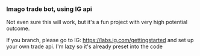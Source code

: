 ### Imago trade bot, using IG api

Not even sure this will work, but it's a fun project with very high potential outcome. 

If you branch, please go to IG: https://labs.ig.com/gettingstarted and set up your own trade api. I'm lazy so it's already preset into the code